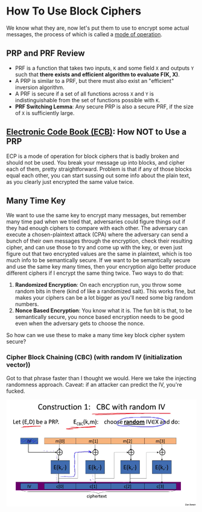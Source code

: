 # How To Use Block Ciphers

We know what they are, now let's put them to use to encrypt some actual messages, the process of which is called a [mode of operation](https://en.wikipedia.org/wiki/Block_cipher_mode_of_operation).

## PRP and PRF Review

* PRF is a function that takes two inputs, `K` and some field `X` and outputs `Y` such that **there exists and efficient algorithm to evaluate F(K, X)**.
* A PRP is similar to a PRF, but there must also exist an "efficient" inversion algorithm.
* A PRF is secure if a set of all functions across `X` and `Y` is indistinguishable from the set of functions possible with `K`.
* **PRF Switching Lemma**: Any secure PRP is also a secure PRF, if the size of `X` is sufficiently large.

## [Electronic Code Book (ECB)](https://www.geeksforgeeks.org/block-cipher-modes-of-operation/): How NOT to Use a PRP

ECP is a mode of operation for block ciphers that is badly broken and should not be used. You break your message up into blocks, and cipher each of them, pretty straightforward. Problem is that if any of those blocks equal each other, you can start sussing out some info about the plain text, as you clearly just encrypted the same value twice.

## Many Time Key

We want to use the same key to encrypt many messages, but remember many time pad when we tried that, adversaries could figure things out if they had enough ciphers to compare with each other. The adversary can execute a chosen-plaintext attack (CPA) where the adversary can send a bunch of their own messages through the encryption, check their resulting cipher, and can use those to try and come up with the key, or even just figure out that two encrypted values are the same in plaintext, which is too much info to be semantically secure. If we want to be semantically secure and use the same key many times, then your encryption algo better produce different ciphers if I encrypt the same thing twice. Two ways to do that:

1. **Randomized Encryption**: On each encryption run, you throw some random bits in there (kind of like a randomized salt). This works fine, but makes your ciphers can be a lot bigger as you'll need some big random numbers.
2. **Nonce Based Encryption**: You know what it is. The fun bit is that, to be semantically secure, you nonce based encryption needs to be good even when the adversary gets to choose the nonce.

So how can we use these to make a many time key block cipher system secure?

### Cipher Block Chaining (CBC) (with random IV (initialization vector))

Got to that phrase faster than I thought we would. Here we take the injecting randomness approach. Caveat: if an attacker can predict the IV, you're fucked.

![Alt text](cbc.png)

### 